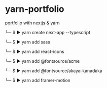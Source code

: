 # yarn-portfolio
portfolio with nextjs &amp; yarn

└─ $ ▶ yarn create next-app --typescript

└─ $ ▶ yarn add sass

└─ $ ▶ yarn add react-icons

└─ $ ▶ yarn add @fontsource/acme

└─ $ ▶ yarn add @fontsource/akaya-kanadaka

└─ $ ▶ yarn add framer-motion
